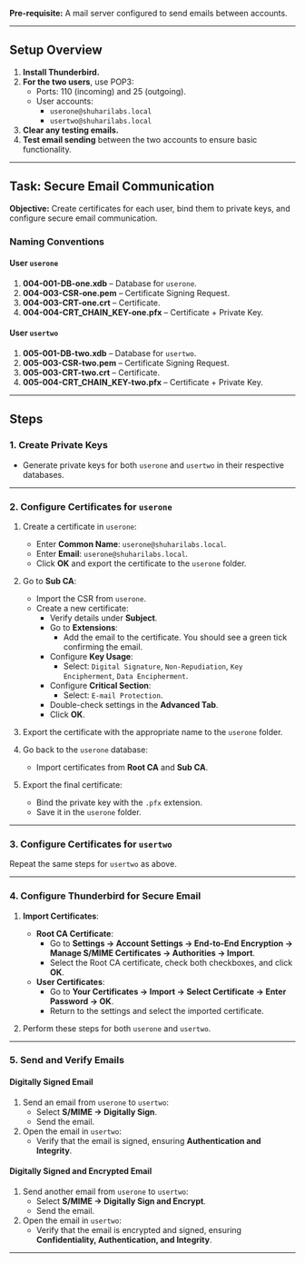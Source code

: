 **Pre-requisite:** A mail server configured to send emails between accounts.

---

## **Setup Overview**

1. **Install Thunderbird.**
2. **For the two users**, use POP3:
    - Ports: 110 (incoming) and 25 (outgoing).
    - User accounts:
        - `userone@shuharilabs.local`
        - `usertwo@shuharilabs.local`
3. **Clear any testing emails.**
4. **Test email sending** between the two accounts to ensure basic functionality.

---

## **Task: Secure Email Communication**

**Objective:** Create certificates for each user, bind them to private keys, and configure secure email communication.

### **Naming Conventions**

#### User `userone`

1. **004-001-DB-one.xdb** – Database for `userone`.
2. **004-003-CSR-one.pem** – Certificate Signing Request.
3. **004-003-CRT-one.crt** – Certificate.
4. **004-004-CRT_CHAIN_KEY-one.pfx** – Certificate + Private Key.

#### User `usertwo`

1. **005-001-DB-two.xdb** – Database for `usertwo`.
2. **005-003-CSR-two.pem** – Certificate Signing Request.
3. **005-003-CRT-two.crt** – Certificate.
4. **005-004-CRT_CHAIN_KEY-two.pfx** – Certificate + Private Key.

---

## **Steps**

### **1. Create Private Keys**

- Generate private keys for both `userone` and `usertwo` in their respective databases.

---

### **2. Configure Certificates for `userone`**

1. Create a certificate in `userone`:
    
    - Enter **Common Name**: `userone@shuharilabs.local`.
    - Enter **Email**: `userone@shuharilabs.local`.
    - Click **OK** and export the certificate to the `userone` folder.
2. Go to **Sub CA**:
    
    - Import the CSR from `userone`.
    - Create a new certificate:
        - Verify details under **Subject**.
        - Go to **Extensions**:
            - Add the email to the certificate. You should see a green tick confirming the email.
        - Configure **Key Usage**:
            - Select: `Digital Signature`, `Non-Repudiation`, `Key Encipherment`, `Data Encipherment`.
        - Configure **Critical Section**:
            - Select: `E-mail Protection`.
        - Double-check settings in the **Advanced Tab**.
        - Click **OK**.
3. Export the certificate with the appropriate name to the `userone` folder.
    
4. Go back to the `userone` database:
    
    - Import certificates from **Root CA** and **Sub CA**.
5. Export the final certificate:
    
    - Bind the private key with the `.pfx` extension.
    - Save it in the `userone` folder.

---

### **3. Configure Certificates for `usertwo`**

Repeat the same steps for `usertwo` as above.

---

### **4. Configure Thunderbird for Secure Email**

1. **Import Certificates**:
    
    - **Root CA Certificate**:
        - Go to **Settings -> Account Settings -> End-to-End Encryption -> Manage S/MIME Certificates -> Authorities -> Import**.
        - Select the Root CA certificate, check both checkboxes, and click **OK**.
    - **User Certificates**:
        - Go to **Your Certificates -> Import -> Select Certificate -> Enter Password -> OK**.
        - Return to the settings and select the imported certificate.
2. Perform these steps for both `userone` and `usertwo`.
    

---

### **5. Send and Verify Emails**

#### Digitally Signed Email

1. Send an email from `userone` to `usertwo`:
    - Select **S/MIME -> Digitally Sign**.
    - Send the email.
2. Open the email in `usertwo`:
    - Verify that the email is signed, ensuring **Authentication and Integrity**.

#### Digitally Signed and Encrypted Email

1. Send another email from `userone` to `usertwo`:
    - Select **S/MIME -> Digitally Sign and Encrypt**.
    - Send the email.
2. Open the email in `usertwo`:
    - Verify that the email is encrypted and signed, ensuring **Confidentiality, Authentication, and Integrity**.

---